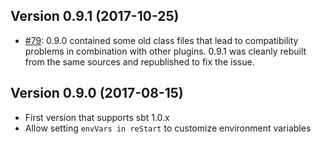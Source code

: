 ## Version 0.9.1 (2017-10-25)
 * [#79](https://github.com/spray/sbt-revolver/issues/79): 0.9.0 contained some old class files that lead to 
   compatibility problems in combination with other plugins. 0.9.1 was cleanly rebuilt from the same sources 
   and republished to fix the issue. 

## Version 0.9.0 (2017-08-15)
 * First version that supports sbt 1.0.x
 * Allow setting `envVars in reStart` to customize environment variables
